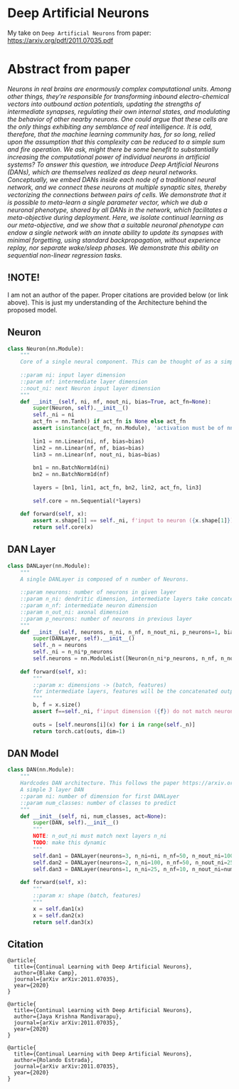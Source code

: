 # Deep Artificial Neurons
My take on ```Deep Artificial Neurons``` from paper: https://arxiv.org/pdf/2011.07035.pdf

# Abstract from paper
*Neurons in real brains are enormously complex computational units. Among
other things, they’re responsible for transforming inbound electro-chemical vectors
into outbound action potentials, updating the strengths of intermediate synapses,
regulating their own internal states, and modulating the behavior of other nearby
neurons. One could argue that these cells are the only things exhibiting any
semblance of real intelligence. It is odd, therefore, that the machine learning
community has, for so long, relied upon the assumption that this complexity can be
reduced to a simple sum and fire operation. We ask, might there be some benefit to
substantially increasing the computational power of individual neurons in artificial
systems? To answer this question, we introduce Deep Artificial Neurons (DANs),
which are themselves realized as deep neural networks. Conceptually, we embed
DANs inside each node of a traditional neural network, and we connect these
neurons at multiple synaptic sites, thereby vectorizing the connections between
pairs of cells. We demonstrate that it is possible to meta-learn a single parameter
vector, which we dub a neuronal phenotype, shared by all DANs in the network,
which facilitates a meta-objective during deployment. Here, we isolate continual
learning as our meta-objective, and we show that a suitable neuronal phenotype can
endow a single network with an innate ability to update its synapses with minimal
forgetting, using standard backpropagation, without experience replay, nor separate
wake/sleep phases. We demonstrate this ability on sequential non-linear regression
tasks.*

## !NOTE!
I am not an author of the paper. Proper citations are provided below (or link above). This is just my understanding of the Architecture behind the proposed model.

## Neuron
```python
class Neuron(nn.Module):
    """
    Core of a single neural component. This can be thought of as a simple 2-layer ANN
    
    ::param ni: input layer dimension
    ::param nf: intermediate layer dimension
    ::nout_ni: next Neuron input layer dimension
    """
    def __init__(self, ni, nf, nout_ni, bias=True, act_fn=None):
        super(Neuron, self).__init__()
        self._ni = ni
        act_fn = nn.Tanh() if act_fn is None else act_fn
        assert isinstance(act_fn, nn.Module), 'activation must be of nn.Module instance'
        
        lin1 = nn.Linear(ni, nf, bias=bias)
        lin2 = nn.Linear(nf, nf, bias=bias)
        lin3 = nn.Linear(nf, nout_ni, bias=bias)
        
        bn1 = nn.BatchNorm1d(ni)
        bn2 = nn.BatchNorm1d(nf)
        
        layers = [bn1, lin1, act_fn, bn2, lin2, act_fn, lin3]
        
        self.core = nn.Sequential(*layers)
        
    def forward(self, x):
        assert x.shape[1] == self._ni, f'input to neuron ({x.shape[1]}) does not match input dimension size: ({self._ni})'
        return self.core(x)
```

## DAN Layer
```python
class DANLayer(nn.Module):
    """
    A single DANLayer is composed of n number of Neurons.
    
    ::param neurons: number of neurons in given layer
    ::param n_ni: dendritic dimension, intermediate layers take concatenated output from previous layer
    ::param n_nf: intermediate neuron dimension
    ::param n_out_ni: axonal dimension
    ::param p_neurons: number of neurons in previous layer 
    """
    def __init__(self, neurons, n_ni, n_nf, n_nout_ni, p_neurons=1, bias=True, act_fn=None):
        super(DANLayer, self).__init__()
        self._n = neurons
        self._ni = n_ni*p_neurons
        self.neurons = nn.ModuleList([Neuron(n_ni*p_neurons, n_nf, n_nout_ni, bias=bias, act_fn=act_fn) for _ in range(neurons)])
        
    def forward(self, x):
        """
        ::param x: dimensions -> (batch, features)
        for intermediate layers, features will be the concatenated output
        """
        b, f = x.size()
        assert f==self._ni, f'input dimension ({f}) do not match neuron input dimension ({self._ni})'
        
        outs = [self.neurons[i](x) for i in range(self._n)]
        return torch.cat(outs, dim=1)
```

## DAN Model
```python
class DAN(nn.Module):
    """
    Hardcodes DAN architecture. This follows the paper https://arxiv.org/pdf/2011.07035.pdf
    A simple 3 layer DAN
    ::param ni: number of dimension for first DANLayer
    ::param num_classes: number of classes to predict
    """
    def __init__(self, ni, num_classes, act=None):
        super(DAN, self).__init__()
        """
        NOTE: n_out_ni must match next layers n_ni
        TODO: make this dynamic
        """
        self.dan1 = DANLayer(neurons=3, n_ni=ni, n_nf=50, n_nout_ni=100, p_neurons=1, act_fn=act)
        self.dan2 = DANLayer(neurons=2, n_ni=100, n_nf=50, n_nout_ni=25, p_neurons=3, act_fn=act)
        self.dan3 = DANLayer(neurons=1, n_ni=25, n_nf=10, n_nout_ni=num_classes, p_neurons=2, act_fn=act)
        
    def forward(self, x):
        """
        ::param x: shape (batch, features)
        """
        x = self.dan1(x)
        x = self.dan2(x)
        return self.dan3(x)
```

## Citation
```
@article{
  title={Continual Learning with Deep Artificial Neurons},
  author={Blake Camp},
  journal={arXiv arXiv:2011.07035},
  year={2020}
}

@article{
  title={Continual Learning with Deep Artificial Neurons},
  author={Jaya Krishna Mandivarapu},
  journal={arXiv arXiv:2011.07035},
  year={2020}
}

@article{
  title={Continual Learning with Deep Artificial Neurons},
  author={Rolando Estrada},
  journal={arXiv arXiv:2011.07035},
  year={2020}
}

```